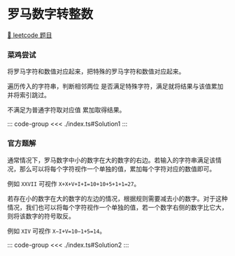 # 罗马数字转整数

[🔗 leetcode 题目](https://leetcode.cn/problems/roman-to-integer/description/?envType=problem-list-v2&envId=math)

### 菜鸡尝试

将罗马字符和数值对应起来，把特殊的罗马字符和数值对应起来。

遍历传入的字符串，判断相邻两位 是否满足特殊字符，满足就将结果与该值累加 并将索引跳过。

不满足为普通字符取对应值 累加取得结果。

::: code-group
<<< ./index.ts#Solution1
:::

### 官方题解

通常情况下，罗马数字中小的数字在大的数字的右边。若输入的字符串满足该情况，那么可以将每个字符视作一个单独的值，累加每个字符对应的数值即可。

例如 `XXVII` 可视作 `X+X+V+I+I=10+10+5+1+1=27`。

若存在小的数字在大的数字的左边的情况，根据规则需要减去小的数字。对于这种情况，我们也可以将每个字符视作一个单独的值，若一个数字右侧的数字比它大，则将该数字的符号取反。

例如 `XIV` 可视作 `X−I+V=10−1+5=14`。

::: code-group
<<< ./index.ts#Solution2
:::
